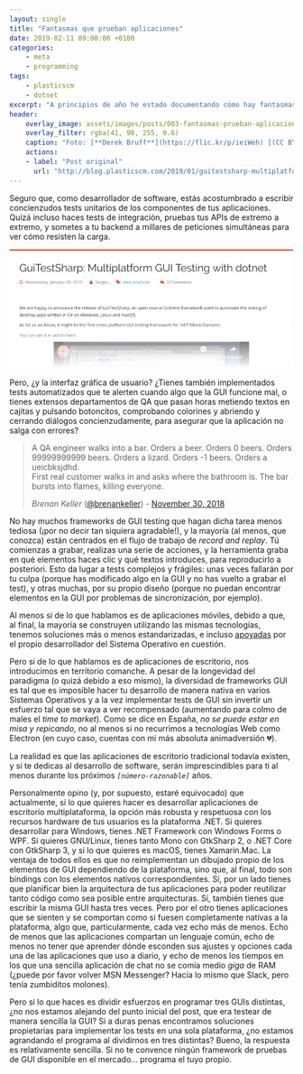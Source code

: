 ```yaml
---
layout: single
title: "Fantasmas que prueban aplicaciones"
date: 2019-02-11 09:00:00 +0100
categories:
    - meta
    - programming
tags:
    - plasticscm
    - dotnet
excerpt: "A principios de año he estado documentando cómo hay fantasmas en Códice dedicadas a testear la GUI de las aplicaciones. O al menos... ¡lo parece!"
header:
    overlay_image: assets/images/posts/003-fantasmas-prueban-aplicaciones/header.jpg
    overlay_filter: rgba(41, 98, 255, 0.6)
    caption: "Foto: [**Derek Bruff**](https://flic.kr/p/ieiWeh) [(CC BY-NC 2.0)](https://creativecommons.org/licenses/by-nc/2.0/)"
    actions:
    - label: "Post original"
      url: "http://blog.plasticscm.com/2019/01/guitestsharp-multiplatform-gui-testing-dotnet.html"
---
```

Seguro que, como desarrollador de software, estás acostumbrado a escribir concienzudos tests unitarios de los componentes de tus aplicaciones. Quizá incluso haces tests de integración, pruebas tus APIs de extremo a extremo, y sometes a tu backend a millares de peticiones simultáneas para ver cómo resisten la carga.

[![Enlace directo al blogpost en blog.plasticscm.com](/assets/images/posts/003-fantasmas-prueban-aplicaciones/miniatura.png)](http://blog.plasticscm.com/2019/01/guitestsharp-multiplatform-gui-testing-dotnet.html)

Pero, ¿y la interfaz gráfica de usuario? ¿Tienes también implementados tests automatizados que te alerten cuando algo que la GUI funcione mal, o tienes extensos departamentos de QA que pasan horas metiendo textos en cajitas y pulsando botoncitos, comprobando colorines y abriendo y cerrando diálogos concienzudamente, para asegurar que la aplicación no salga con errores?

> A QA engineer walks into a bar. Orders a beer. Orders 0 beers. Orders 99999999999 beers. Orders a lizard. Orders -1 beers. Orders a ueicbksjdhd.  
> First real customer walks in and asks where the bathroom is. The bar bursts into flames, killing everyone.  
>  
> _Brenan Keller_ ([@brenankeller](https://twitter.com/brenankeller)) - [November 30, 2018](https://twitter.com/brenankeller/status/1068615953989087232)

No hay muchos frameworks de GUI testing que hagan dicha tarea menos tediosa (¡por no decir tan siquiera agradable!), y la mayoría (al menos, que conozca) están centrados en el flujo de trabajo de _record and replay_. Tú comienzas a grabar, realizas una serie de acciones, y la herramienta graba en qué elementos haces clic y qué textos introduces, para reproducirlo a posteriori. Esto da lugar a tests complejos y frágiles: unas veces fallarán por tu culpa (porque has modificado algo en la GUI y no has vuelto a grabar el test), y otras muchas, por su propio diseño (porque no puedan encontrar elementos en la GUI por problemas de sincronización, por ejemplo).

Al menos si de lo que hablamos es de aplicaciones móviles, debido a que, al final, la mayoría se construyen utilizando las mismas tecnologías, tenemos soluciones más o menos estandarizadas, e incluso [apoyadas](https://developer.android.com/training/testing/ui-testing/) por el propio desarrollador del Sistema Operativo en cuestión.

Pero si de lo que hablamos es de aplicaciones de escritorio, nos introducimos en territorio comanche. A pesar de la longevidad del paradigma (o quizá debido a eso mismo), la diversidad de frameworks GUI es tal que es imposible hacer tu desarrollo de manera nativa en varios Sistemas Operativos y a la vez implementar tests de GUI sin invertir un esfuerzo tal que se vaya a ver recompensado (aumentando para colmo de males el _time to market_). Como se dice en España, _no se puede estar en misa y repicando_, no al menos si no recurrimos a tecnologías Web como Electron (en cuyo caso, cuentas con mi más absoluta animadversión 💔).

La realidad es que las aplicaciones de escritorio tradicional todavía existen, y si te dedicas al desarrollo de software, serán imprescindibles para ti al menos durante los próximos _``[número-razonable]``_ años.

Personalmente opino (y, por supuesto, estaré equivocado) que actualmente, si lo que quieres hacer es desarrollar aplicaciones de escritorio multiplataforma, la opción más robusta y respetuosa con los recursos hardware de tus usuarios es la plataforma .NET. Si quieres desarrollar para Windows, tienes .NET Framework con Windows Forms o WPF. Si quieres GNU/Linux, tienes tanto Mono con GtkSharp 2, o .NET Core con GtkSharp 3, y si lo que quieres es macOS, tienes Xamarin.Mac. La ventaja de todos ellos es que no reimplementan un dibujado propio de los elementos de GUI dependiendo de la plataforma, sino que, al final, todo son bindings con los elementos nativos correspondientes. Sí, por un lado tienes que planificar bien la arquitectura de tus aplicaciones para poder reutilizar tanto código como sea posible entre arquitecturas. Sí, también tienes que escribir la misma GUI hasta tres veces. Pero por el otro tienes aplicaciones que se sienten y se comportan como si fuesen completamente nativas a la plataforma, algo que, particularmente, cada vez echo más de menos. Echo de menos que las aplicaciones compartan un lenguaje común, echo de menos no tener que aprender dónde esconden sus ajustes y opciones cada una de las aplicaciones que uso a diario, y echo de menos los tiempos en los que una sencilla aplicación de chat no se comía medio _giga_ de RAM (¿puede por favor volver MSN Messenger? Hacía lo mismo que Slack, pero tenía zumbiditos molones).

Pero si lo que haces es dividir esfuerzos en programar tres GUIs distintas, ¿no nos estamos alejando del punto inicial del post, que era testear de manera sencilla la GUI? Si a duras penas encontramos soluciones propietarias para implementar los tests en una sola plataforma, ¿no estamos agrandando el programa al dividirnos en tres distintas? Bueno, la respuesta es relativamente sencilla. Si no te convence ningún framework de pruebas de GUI disponible en el mercado... programa el tuyo propio.
